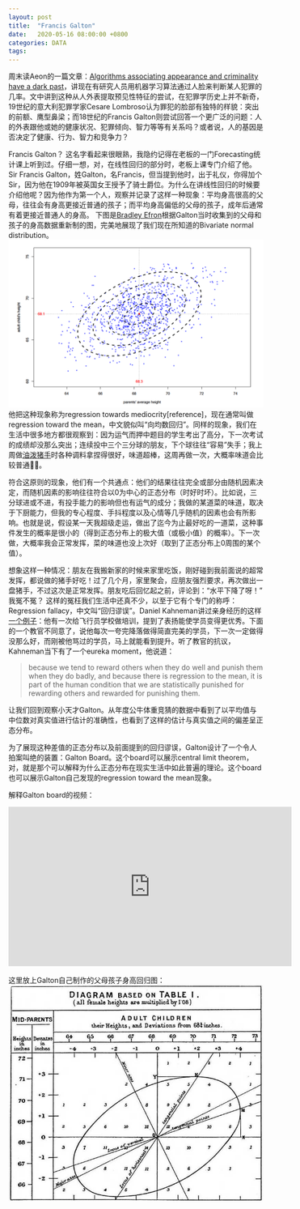 ```yaml
---
layout: post
title:  "Francis Galton"
date:   2020-05-16 08:00:00 +0800
categories: DATA
tags:  
---
```


周末读Aeon的一篇文章：[Algorithms associating appearance and criminality have a dark past](https://aeon.co/ideas/algorithms-associating-appearance-and-criminality-have-a-dark-past?utm_source=Aeon+Newsletter&utm_campaign=f7c118f081-EMAIL_CAMPAIGN_2020_05_11_01_52&utm_medium=email&utm_term=0_411a82e59d-f7c118f081-69607277)，讲现在有研究人员用机器学习算法通过人脸来判断某人犯罪的几率。文中讲到这种从人外表提取预见性特征的尝试，在犯罪学历史上并不新奇，19世纪的意大利犯罪学家Cesare Lombroso认为罪犯的脸部有独特的样貌：突出的前额、鹰型鼻梁；而18世纪的Francis Galton则尝试回答一个更广泛的问题：人的外表跟他或她的健康状况、犯罪倾向、智力等等有关系吗？或者说，人的基因是否决定了健康、行为、智力和竞争力？

Francis Galton？
这名字看起来很眼熟，我隐约记得在老板的一门Forecasting统计课上听到过。仔细一想，对，在线性回归的部分时，老板上课专门介绍了他。Sir Francis Galton，姓Galton，名Francis，但当提到他时，出于礼仪，你得加个Sir，因为他在1909年被英国女王授予了骑士爵位。为什么在讲线性回归的时候要介绍他呢？因为他作为第一个人，观察并记录了这样一种现象：平均身高很高的父母，往往会有身高更接近普通的孩子；而平均身高偏低的父母的孩子，成年后通常有着更接近普通人的身高。
下图是[Bradley Efron](https://www.ams.org/journals/bull/2013-50-01/S0273-0979-2012-01374-5/S0273-0979-2012-01374-5.pdf)根据Galton当时收集到的父母和孩子的身高数据重新制的图，完美地展现了我们现在所知道的Bivariate normal distribution。
![regression_to_mean](/assets/francis-galton/regression_to_mean.png)
他把这种现象称为regression towards mediocrity[reference]，现在通常叫做regression toward the mean，中文貌似叫“向均数回归”。同样的现象，我们在生活中很多地方都很观察到：因为运气而押中题目的学生考出了高分，下一次考试的成绩却没那么突出；连续投中三个三分球的朋友，下个球往往“容易”失手；我上周做[油泼猪手](https://yangxiaozhou.github.io/learning/2019/01/01/recipe.html#%E6%B2%B9%E6%B3%BC%E7%8C%AA%E6%89%8B)时各种调料拿捏得很好，味道超棒，这周再做一次，大概率味道会比较普通🤷‍♂️。

符合这原则的现象，他们有一个共通点：他们的结果往往完全或部分由随机因素决定，而随机因素的影响往往符合以0为中心的正态分布（时好时坏）。比如说，三分球进或不进，有投手能力的影响但也有运气的成分；我做的某道菜的味道，取决于下厨能力，但我的专心程度、手抖程度以及心情等几乎随机的因素也会有所影响。也就是说，假设某一天我超级走运，做出了迄今为止最好吃的一道菜，这种事件发生的概率是很小的（得到正态分布上的极大值（或极小值）的概率）。下一次做，大概率我会正常发挥，菜的味道也没上次好（取到了正态分布上0周围的某个值）。

想象这样一种情况：朋友在我搬新家的时候来家里吃饭，刚好碰到我前面说的超常发挥，都说做的猪手好吃！过了几个月，家里聚会，应朋友强烈要求，再次做出一盘猪手，不过这次是正常发挥。朋友吃后回忆起之前，评论到：“水平下降了呀！” 我冤不冤？ 这样的冤枉我们生活中还真不少，以至于它有个专门的称呼：Regression fallacy，中文叫“回归谬误”。Daniel Kahneman讲过亲身经历的这样[一个例子](https://www.ncbi.nlm.nih.gov/pmc/articles/PMC3292229/)：他有一次给飞行员学校做培训，提到了表扬能使学员变得更优秀。下面的一个教官不同意了，说他每次一夸完降落做得简直完美的学员，下一次一定做得没那么好，而刚被他骂过的学员，马上就能看到提升。听了教官的抗议，Kahneman当下有了一个eureka moment，他说道：
> because we tend to reward others when they do well and punish them when they do badly, and because there is regression to the mean, it is part of the human condition that we are statistically punished for rewarding others and rewarded for punishing them.

让我们回到观察小天才Galton。从年度公牛体重竞猜的数据中看到了以平均值与中位数对真实值进行估计的准确性，也看到了这样的估计与真实值之间的偏差呈正态分布。

为了展现这种差值的正态分布以及前面提到的回归谬误，Galton设计了一个令人拍案叫绝的装置：Galton Board。这个board可以展示central limit theorem，对，就是那个可以解释为什么正态分布在现实生活中如此普遍的理论。这个board也可以展示Galton自己发现的regression toward the mean现象。




解释Galton board的视频：
<iframe width="560" height="315" src="https://www.youtube.com/embed/UCmPmkHqHXk" frameborder="0" allow="accelerometer; autoplay; encrypted-media; gyroscope; picture-in-picture" allowfullscreen></iframe>




这里放上Galton自己制作的父母孩子身高回归图：
![Galton_heights](/assets/francis-galton/Galton's_correlation_diagram_1875.jpg)